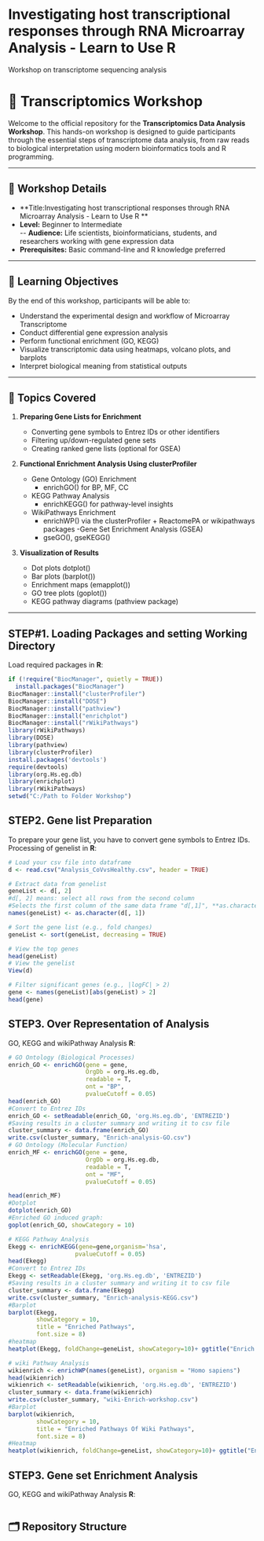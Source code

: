 # Investigating host transcriptional responses through RNA Microarray Analysis - Learn to Use R
Workshop on transcriptome sequencing analysis 
# 🧬 Transcriptomics Workshop

Welcome to the official repository for the **Transcriptomics Data Analysis Workshop**. This hands-on workshop is designed to guide participants through the essential steps of transcriptome data analysis, from raw reads to biological interpretation using modern bioinformatics tools and R programming.

---

## 📅 Workshop Details

- **Title:Investigating host transcriptional responses through RNA Microarray Analysis - Learn to Use R ** 
- **Level:** Beginner to Intermediate  
-- **Audience:** Life scientists, bioinformaticians, students, and researchers working with gene expression data  
- **Prerequisites:** Basic command-line and R knowledge preferred

---

## 🧾 Learning Objectives

By the end of this workshop, participants will be able to:

- Understand the experimental design and workflow of Microarray Transcriptome
- Conduct differential gene expression analysis
- Perform functional enrichment (GO, KEGG)
- Visualize transcriptomic data using heatmaps, volcano plots, and barplots
- Interpret biological meaning from statistical outputs

---

## 🧰 Topics Covered

1. **Preparing Gene Lists for Enrichment**
     - Converting gene symbols to Entrez IDs or other identifiers
     - Filtering up/down-regulated gene sets
     - Creating ranked gene lists (optional for GSEA)
2. **Functional Enrichment Analysis Using clusterProfiler**
   - Gene Ontology (GO) Enrichment
      - enrichGO() for BP, MF, CC
   - KEGG Pathway Analysis
      - enrichKEGG() for pathway-level insights
   - WikiPathways Enrichment
      - enrichWP() via the clusterProfiler + ReactomePA or wikipathways packages
   -Gene Set Enrichment Analysis (GSEA)
      -  gseGO(), gseKEGG() 

3. **Visualization of Results**
   - Dot plots dotplot()
   - Bar plots (barplot())
   - Enrichment maps (emapplot())
   - GO tree plots (goplot())
   - KEGG pathway diagrams (pathview package)

---
## STEP#1. Loading Packages and setting Working Directory
Load required packages in **R**:

```r
if (!require("BiocManager", quietly = TRUE))
  install.packages("BiocManager")
BiocManager::install("clusterProfiler")
BiocManager::install("DOSE")
BiocManager::install("pathview")
BiocManager::install("enrichplot")
BiocManager::install("rWikiPathways")
library(rWikiPathways)
library(DOSE)
library(pathview)
library(clusterProfiler)
install.packages('devtools')
require(devtools)
library(org.Hs.eg.db)
library(enrichplot)
library(rWikiPathways)
setwd("C:/Path to Folder Workshop")
 ```

## STEP2. Gene list Preparation
To prepare your gene list, you have to convert gene symbols to Entrez IDs. Processing of genelist in **R**:

```r
# Load your csv file into dataframe
d <- read.csv("Analysis_CoVvsHealthy.csv", header = TRUE)

# Extract data from genelist
geneList <- d[, 2]
#d[, 2] means: select all rows from the second column
#Selects the first column of the same data frame "d[,1]", **as.character(...)** ensures the values are treated as character strings
names(geneList) <- as.character(d[, 1])

# Sort the gene list (e.g., fold changes)
geneList <- sort(geneList, decreasing = TRUE)

# View the top genes
head(geneList)
# View the genelist
View(d)

# Filter significant genes (e.g., |logFC| > 2)
gene <- names(geneList)[abs(geneList) > 2]
head(gene)
 ```
## STEP3. Over Representation of Analysis
GO, KEGG and wikiPathway Analysis **R**:

```r
# GO Ontology (Biological Processes)
enrich_GO <- enrichGO(gene = gene,
                      OrgDb = org.Hs.eg.db,
                      readable = T,
                      ont = "BP",
                      pvalueCutoff = 0.05)
head(enrich_GO)
#Convert to Entrez IDs
enrich_GO <- setReadable(enrich_GO, 'org.Hs.eg.db', 'ENTREZID')
#Saving results in a cluster summary and writing it to csv file
cluster_summary <- data.frame(enrich_GO)
write.csv(cluster_summary, "Enrich-analysis-GO.csv")
# GO Ontology (Molecular Function)
enrich_MF <- enrichGO(gene = gene,
                      OrgDb = org.Hs.eg.db,
                      readable = T,
                      ont = "MF",
                      pvalueCutoff = 0.05)

head(enrich_MF)
#Dotplot
dotplot(enrich_GO)
#Enriched GO induced graph:
goplot(enrich_GO, showCategory = 10)

# KEGG Pathway Analysis
Ekegg <- enrichKEGG(gene=gene,organism='hsa',
                   pvalueCutoff = 0.05)
head(Ekegg)
#Convert to Entrez IDs
Ekegg <- setReadable(Ekegg, 'org.Hs.eg.db', 'ENTREZID')
#Saving results in a cluster summary and writing it to csv file
cluster_summary <- data.frame(Ekegg)
write.csv(cluster_summary, "Enrich-analysis-KEGG.csv")
#Barplot
barplot(Ekegg, 
        showCategory = 10, 
        title = "Enriched Pathways",
        font.size = 8)
#heatmap
heatplot(Ekegg, foldChange=geneList, showCategory=10)+ ggtitle("Enrich heatmap of KEGG Pathway")

# wiki Pathway Analysis
wikienrich <- enrichWP(names(geneList), organism = "Homo sapiens")
head(wikienrich)
wikienrich <- setReadable(wikienrich, 'org.Hs.eg.db', 'ENTREZID')
cluster_summary <- data.frame(wikienrich)
write.csv(cluster_summary, "wiki-Enrich-workshop.csv")
#Barplot
barplot(wikienrich, 
        showCategory = 10, 
        title = "Enriched Pathways Of Wiki Pathways",
        font.size = 8)
#Heatmap
heatplot(wikienrich, foldChange=geneList, showCategory=10)+ ggtitle("Enrich heatmap of wiki Pathway")
 ```
## STEP3. Gene set Enrichment Analysis
GO, KEGG and wikiPathway Analysis **R**:

```r

 ```
## 🗂️ Repository Structure

